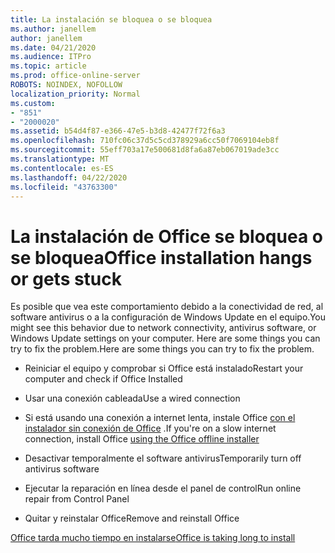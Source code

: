 ```yaml
---
title: La instalación se bloquea o se bloquea
ms.author: janellem
author: janellem
ms.date: 04/21/2020
ms.audience: ITPro
ms.topic: article
ms.prod: office-online-server
ROBOTS: NOINDEX, NOFOLLOW
localization_priority: Normal
ms.custom:
- "851"
- "2000020"
ms.assetid: b54d4f87-e366-47e5-b3d8-42477f72f6a3
ms.openlocfilehash: 710fc06c37d5c5cd378929a6cc50f7069104eb8f
ms.sourcegitcommit: 55eff703a17e500681d8fa6a87eb067019ade3cc
ms.translationtype: MT
ms.contentlocale: es-ES
ms.lasthandoff: 04/22/2020
ms.locfileid: "43763300"
---
```

# <a name="office-installation-hangs-or-gets-stuck"></a><span data-ttu-id="361bd-102">La instalación de Office se bloquea o se bloquea</span><span class="sxs-lookup"><span data-stu-id="361bd-102">Office installation hangs or gets stuck</span></span>

<span data-ttu-id="361bd-103">Es posible que vea este comportamiento debido a la conectividad de red, al software antivirus o a la configuración de Windows Update en el equipo.</span><span class="sxs-lookup"><span data-stu-id="361bd-103">You might see this behavior due to network connectivity, antivirus software, or Windows Update settings on your computer.</span></span> <span data-ttu-id="361bd-104">Here are some things you can try to fix the problem.</span><span class="sxs-lookup"><span data-stu-id="361bd-104">Here are some things you can try to fix the problem.</span></span>
  
- <span data-ttu-id="361bd-105">Reiniciar el equipo y comprobar si Office está instalado</span><span class="sxs-lookup"><span data-stu-id="361bd-105">Restart your computer and check if Office Installed</span></span>

- <span data-ttu-id="361bd-106">Usar una conexión cableada</span><span class="sxs-lookup"><span data-stu-id="361bd-106">Use a wired connection</span></span>

- <span data-ttu-id="361bd-107">Si está usando una conexión a internet lenta, instale Office [con el instalador sin conexión de Office](https://support.office.com/article/f0a85fe7-118f-41cb-a791-d59cef96ad1c?wt.mc_id=Alchemy_ClientDIA) .</span><span class="sxs-lookup"><span data-stu-id="361bd-107">If you're on a slow internet connection, install Office [using the Office offline installer](https://support.office.com/article/f0a85fe7-118f-41cb-a791-d59cef96ad1c?wt.mc_id=Alchemy_ClientDIA)</span></span>

- <span data-ttu-id="361bd-108">Desactivar temporalmente el software antivirus</span><span class="sxs-lookup"><span data-stu-id="361bd-108">Temporarily turn off antivirus software</span></span>

- <span data-ttu-id="361bd-109">Ejecutar la reparación en línea desde el panel de control</span><span class="sxs-lookup"><span data-stu-id="361bd-109">Run online repair from Control Panel</span></span>

- <span data-ttu-id="361bd-110">Quitar y reinstalar Office</span><span class="sxs-lookup"><span data-stu-id="361bd-110">Remove and reinstall Office</span></span>

[<span data-ttu-id="361bd-111">Office tarda mucho tiempo en instalarse</span><span class="sxs-lookup"><span data-stu-id="361bd-111">Office is taking long to install</span></span>](https://support.office.com/article/0f09f357-3fef-42a6-b8aa-cef4c6c44bdf?wt.mc_id=Alchemy_ClientDIA)
  
